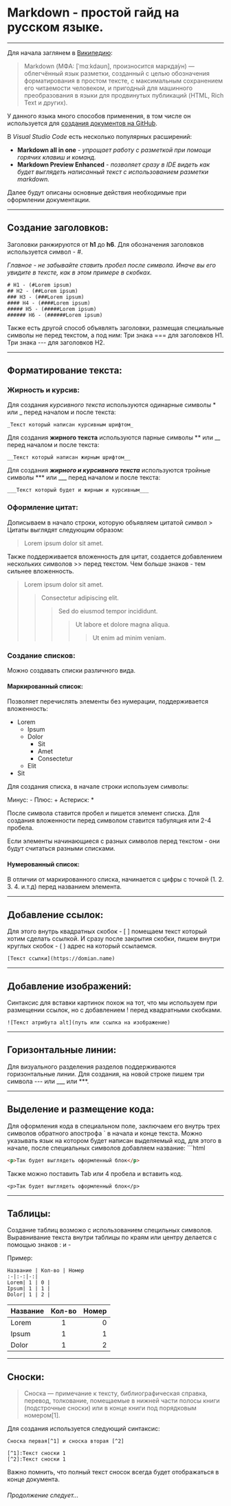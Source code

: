 # Markdown - простой гайд на русском языке.
___
Для начала заглянем в [Википедию](https://ru.wikipedia.org/wiki/Markdown):
>Markdown (МФА: [ˈmɑːkdaʊn], произносится маркда́ун) — облегчённый язык разметки, созданный с целью обозначения форматирования в простом тексте, с максимальным сохранением его читаемости человеком, и пригодный для машинного преобразования в языки для продвинутых публикаций (HTML, Rich Text и других).

У данного языка много способов применения, в том числе он используется для [создания документов на GitHub](https://docs.github.com/ru/get-started/writing-on-github).

В *Visual Studio Code* есть несколько популярных расширений:
- **Markdown all in one** - *упрощает работу с разметкой при помощи горячих клавиш и команд.*
- **Markdown Preview Enhanced** - *позволяет сразу в IDE видеть как будет выглядеть написанный текст с использованием разметки markdown.*

Далее будут описаны основные действия необходимые при оформлении документации.

___
## Создание заголовков:

Заголовки ранжируются от **h1** до **h6**.
Для обозначения заголовков используется символ - #.

*Главное - не забывайте ставить пробел после символа.*
*Иначе вы его увидите в тексте, как в этом примере в скобках.*
    
    # H1 - (#Lorem ipsum)  
    ## H2 - (##Lorem ipsum)  
    ### H3 - (###Lorem ipsum)  
    #### H4 - (####Lorem ipsum)  
    ##### H5 - (#####Lorem ipsum)  
    ###### H6 - (######Lorem ipsum)

Также есть другой способ объявлять заголовки, размещая специальные символы не перед текстом, а под ним:
Три знака === для заголовков H1.
Три  знака --- для заголовков H2.
___
## Форматирование текста:

### Жирность и курсив:

Для создания *курсивного текста* используются одинарные символы * или _ перед началом и после текста:

    _Текст который написан курсивным шрифтом_

Для создания **жирного текста** используются парные символы ** или __ перед началом и после текста:

    __Текст который написан жирным шрифтом__

Для создания ***жирного и курсивного текста*** используются тройные символы *** или ___ перед началом и после текста:

    ___Текст который будет и жирным и курсивным___

### Оформление цитат:
Дописываем в начало строки, которую объявляем цитатой символ >
Цитаты выглядят следующим образом:
>Lorem ipsum dolor sit amet.

Также поддерживается вложенность для цитат, создается добавлением нескольких символов >> перед текстом. Чем больше знаков - тем сильнее вложенность.

>Lorem ipsum dolor sit amet.
>>Consectetur adipiscing elit. 
>>>Sed do eiusmod tempor incididunt. 
>>>>Ut labore et dolore magna aliqua. 
>>>>>Ut enim ad minim veniam. 

### Создание списков:
Можно создавать списки различного вида.
#### Маркированный список:
Позволяет перечислять элементы без нумерации, поддерживается вложенность:
- Lorem
    - Ipsum
    - Dolor
        - Sit
        - Amet
        - Consectetur
    - Elit
- Sit

Для создания списка, в начале строки используем символы:

Минус: -
Плюс: +
Астериск: *

После символа ставится пробел и пишется элемент списка.
Для создания вложенности перед символом ставится табуляция или 2-4 пробела.

Если элементы начинающиеся с разных символов перед текстом - они будут считаться разными списками.

#### Нумерованный список:

В отличии от маркированного списка, начинается с цифры с точкой (1. 2. 3. 4. и.т.д) перед названием элемента.
___
## Добавление ссылок: 

Для этого внутрь квадратных скобок - [ ] помещаем текст который хотим сделать ссылкой. И сразу после закрытия скобки, пишем внутри круглых скобок - ( ) адрес на который ссылаемся.

    [Текст ссылки](https://domian.name)

___
## Добавление изображений:

Синтаксис для вставки картинок похож на тот, что мы используем при размещении ссылок, но с добавлением ! перед квадратными скобками.

    ![Текст атрибута alt](путь или ссылка на изображение)
___
## Горизонтальные линии:

Для визуального разделения разделов поддерживаются горизонтальные линии. Для создания, на новой строке пишем три символа --- или ___ или ***.  
___
## Выделение и размещение кода:

Для оформления кода в специальном поле, заключаем его внутрь трех символов обратного апострофа ` в начала и конце текста. Можно указывать язык на котором будет написан выделяемый код, для этого в начале, после специальных символов добавляем название:  ```html

```html
<p>Так будет выглядеть оформленный блок</p>
```
Также можно поставить Tab или 4 пробела и вставить код.

    <p>Так будет выглядеть оформленный блок</p>

___
## Таблицы:

Создание таблиц возможо с использованием специльных символов. Выравнивание текста внутри таблицы по краям или центру делается с помощью знаков : и -

Пример:

    Название | Кол-во | Номер
    :-|:-:|-:|
    Lorem| 1 | 0 |
    Ipsum| 1 | 1 |
    Dolor| 1 | 2 |

Название | Кол-во | Номер
:-|:-:|-:|
Lorem| 1 | 0 |
Ipsum| 1 | 1 |
Dolor| 1 | 2 |
___
## Сноски:

>Сноска — примечание к тексту, библиографическая справка, перевод, толкование, помещаемые в нижней части полосы книги (подстрочные сноски) или в конце книги под порядковым номером[1].

Для создания используется следующий синтаксис:

    Сноска первая[^1] и сноска вторая [^2]

    [^1]:Текст сноски 1
    [^2]:Текст сноски 1

Важно помнить, что полный текст сносок всегда будет отображаться в конце документа.

###### Продолжение следует...